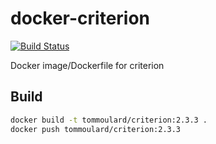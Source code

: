 # docker-criterion

[![Build Status](https://travis-ci.com/tomMoulard/docker-criterion.svg?branch=master)](https://travis-ci.com/tomMoulard/docker-criterion)

Docker image/Dockerfile for criterion

## Build
```bash
docker build -t tommoulard/criterion:2.3.3 .
docker push tommoulard/criterion:2.3.3
```

